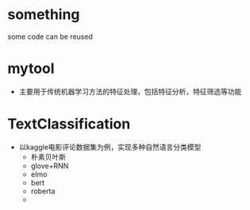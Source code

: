 # something
some code can be reused
# mytool
- 主要用于传统机器学习方法的特征处理，包括特征分析，特征筛选等功能
# TextClassification
- 以kaggle电影评论数据集为例，实现多种自然语言分类模型
    - 朴素贝叶斯
    - glove+RNN
    - elmo
    - bert
    - roberta
    -